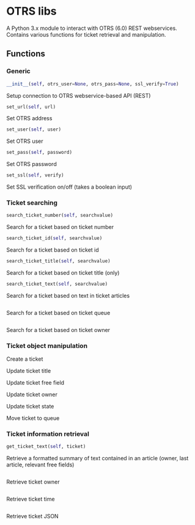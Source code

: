 # OTRS libs

A Python 3.x module to interact with OTRS (6.0) REST webservices. Contains various functions for ticket retrieval and manipulation.

## Functions 

### Generic

```python
__init__(self, otrs_user=None, otrs_pass=None, ssl_verify=True)
```
Setup connection to OTRS webservice-based API (REST)

```python
set_url(self, url)
```

Set OTRS address

```python
set_user(self, user)
```

Set OTRS user

```python
set_pass(self, password)
```

Set OTRS password

```python
set_ssl(self, verify)
```

Set SSL verification on/off (takes a boolean input)

### Ticket searching

```python
search_ticket_number(self, searchvalue)
```
Search for a ticket based on ticket number

```python
search_ticket_id(self, searchvalue)
```
Search for a ticket based on ticket id

```python
search_ticket_title(self, searchvalue)
```
Search for a ticket based on ticket title (only)

```python
search_ticket_text(self, searchvalue)
```
Search for a ticket based on text in ticket articles

```python

```
Search for a ticket based on ticket queue

```python

```
Search for a ticket based on ticket owner

### Ticket object manipulation

Create a ticket

Update ticket title

Update ticket free field

Update ticket owner

Update ticket state

Move ticket to queue

### Ticket information retrieval
```python
get_ticket_text(self, ticket)
```
Retrieve a formatted summary of text contained in an article (owner, last article, relevant free fields)

```python

```
Retrieve ticket owner

```python

```
Retrieve ticket time

```python

```
Retrieve ticket JSON
